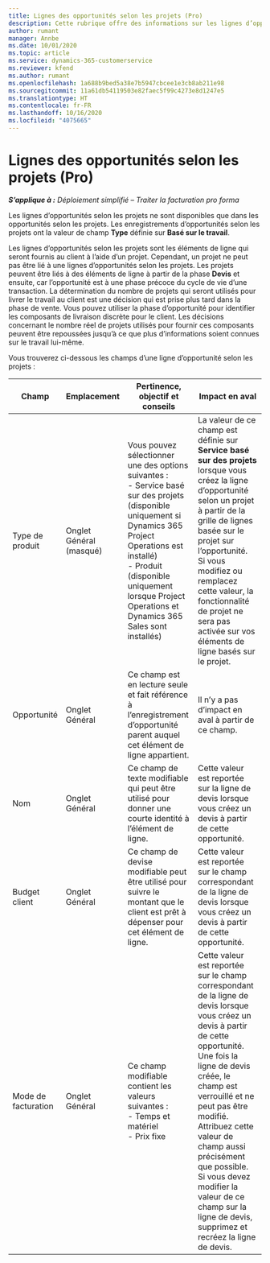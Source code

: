 ```yaml
---
title: Lignes des opportunités selon les projets (Pro)
description: Cette rubrique offre des informations sur les lignes d’opportunités selon les projets. (Pro)
author: rumant
manager: Annbe
ms.date: 10/01/2020
ms.topic: article
ms.service: dynamics-365-customerservice
ms.reviewer: kfend
ms.author: rumant
ms.openlocfilehash: 1a688b9bed5a38e7b5947cbcee1e3cb8ab211e98
ms.sourcegitcommit: 11a61db54119503e82faec5f99c4273e8d1247e5
ms.translationtype: HT
ms.contentlocale: fr-FR
ms.lasthandoff: 10/16/2020
ms.locfileid: "4075665"
---
```

# <a name="project-based-opportunity-lines-pro"></a>Lignes des opportunités selon les projets (Pro)

_**S’applique à :** Déploiement simplifié – Traiter la facturation pro forma_

Les lignes d’opportunités selon les projets ne sont disponibles que dans les opportunités selon les projets. Les enregistrements d’opportunités selon les projets ont la valeur de champ **Type** définie sur **Basé sur le travail**.

Les lignes d’opportunités selon les projets sont les éléments de ligne qui seront fournis au client à l’aide d’un projet. Cependant, un projet ne peut pas être lié à une lignes d’opportunités selon les projets. Les projets peuvent être liés à des éléments de ligne à partir de la phase **Devis** et ensuite, car l’opportunité est à une phase précoce du cycle de vie d’une transaction. La détermination du nombre de projets qui seront utilisés pour livrer le travail au client est une décision qui est prise plus tard dans la phase de vente. Vous pouvez utiliser la phase d’opportunité pour identifier les composants de livraison discrète pour le client. Les décisions concernant le nombre réel de projets utilisés pour fournir ces composants peuvent être repoussées jusqu’à ce que plus d’informations soient connues sur le travail lui-même.

Vous trouverez ci-dessous les champs d’une ligne d’opportunité selon les projets :

| **Champ** | **Emplacement** | **Pertinence, objectif et conseils** | **Impact en aval** |
| --- | --- | --- | --- |
| Type de produit | Onglet Général (masqué) | Vous pouvez sélectionner une des options suivantes :</br>- Service basé sur des projets (disponible uniquement si Dynamics 365 Project Operations est installé)</br>- Produit (disponible uniquement lorsque Project Operations et Dynamics 365 Sales sont installés) | La valeur de ce champ est définie sur **Service basé sur des projets** lorsque vous créez la ligne d’opportunité selon un projet à partir de la grille de lignes basée sur le projet sur l’opportunité. <br> Si vous modifiez ou remplacez cette valeur, la fonctionnalité de projet ne sera pas activée sur vos éléments de ligne basés sur le projet. |
| Opportunité | Onglet Général | Ce champ est en lecture seule et fait référence à l’enregistrement d’opportunité parent auquel cet élément de ligne appartient. | Il n’y a pas d’impact en aval à partir de ce champ. |
| Nom | Onglet Général | Ce champ de texte modifiable qui peut être utilisé pour donner une courte identité à l’élément de ligne. | Cette valeur est reportée sur la ligne de devis lorsque vous créez un devis à partir de cette opportunité. |
| Budget client | Onglet Général | Ce champ de devise modifiable peut être utilisé pour suivre le montant que le client est prêt à dépenser pour cet élément de ligne. | Cette valeur est reportée sur le champ correspondant de la ligne de devis lorsque vous créez un devis à partir de cette opportunité. |
| Mode de facturation | Onglet Général | Ce champ modifiable contient les valeurs suivantes :</br>- Temps et matériel</br>- Prix fixe | Cette valeur est reportée sur le champ correspondant de la ligne de devis lorsque vous créez un devis à partir de cette opportunité. Une fois la ligne de devis créée, le champ est verrouillé et ne peut pas être modifié. Attribuez cette valeur de champ aussi précisément que possible. Si vous devez modifier la valeur de ce champ sur la ligne de devis, supprimez et recréez la ligne de devis. |

